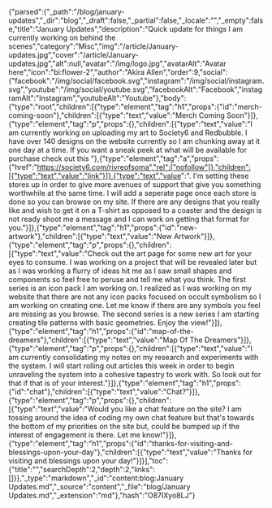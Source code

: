 {"parsed":{"_path":"/blog/january-updates","_dir":"blog","_draft":false,"_partial":false,"_locale":"","_empty":false,"title":"January Updates","description":"Quick update for things I am currently working on behind the scenes","category":"Misc","img":"/article/January-updates.jpg","cover":"/article/January-updates.jpg","alt":null,"avatar":"/img/logo.jpg","avatarAlt":"Avatar here","icon":"bi:flower-2","author":"Akira Allen","order":9,"social":{"facebook":"/img/social/facebook.svg","instagram":"/img/social/instagram.svg","youtube":"/img/social/youtube.svg","facebookAlt":"Facebook","instagramAlt":"Instagram","youtubeAlt":"Youtube"},"body":{"type":"root","children":[{"type":"element","tag":"h1","props":{"id":"merch-coming-soon"},"children":[{"type":"text","value":"Merch Coming Soon"}]},{"type":"element","tag":"p","props":{},"children":[{"type":"text","value":"I am currently working on uploading my art to Society6 and Redbubble. I have over 140 designs on the website currently so I am chunking away at it one day at a time. If you want a sneak peek at what will be available for purchase check out this "},{"type":"element","tag":"a","props":{"href":"https://society6.com/rivreofsoma","rel":["nofollow"]},"children":[{"type":"text","value":"link"}]},{"type":"text","value":". I'm setting these stores up in order to give more avenues of support that give you something worthwhile at the same time. I will add a seperate page once each store is done so you can browse on my site. If there are any designs that you really like and wish to get it on a T-shirt as opposed to a coaster and the design is not ready shoot me a message and I can work on getting that format for you."}]},{"type":"element","tag":"h1","props":{"id":"new-artwork"},"children":[{"type":"text","value":"New Artwork"}]},{"type":"element","tag":"p","props":{},"children":[{"type":"text","value":"Check out the art page for some new art for your eyes to consume. I was working on a project that will be revealed later but as I was working a flurry of ideas hit me as I saw small shapes and components so feel free to peruse and tell me what you think. The first series is an icon pack I am working on. I realized as I was working on my website that there are not any icon packs focused on occult symbolism so I am working on creating one. Let me know if there are any symbols you feel are missing as you browse. The second series is a new series I am starting creating tile patterns with basic geometries. Enjoy the view!"}]},{"type":"element","tag":"h1","props":{"id":"map-of-the-dreamers"},"children":[{"type":"text","value":"Map Of The Dreamers"}]},{"type":"element","tag":"p","props":{},"children":[{"type":"text","value":"I am currently consolidating my notes on my research and experiments with the system. I will start rolling out articles this week in order to begin unraveling the system into a cohesive tapestry to work with. So look out for that if that is of your interest."}]},{"type":"element","tag":"h1","props":{"id":"chat"},"children":[{"type":"text","value":"Chat?"}]},{"type":"element","tag":"p","props":{},"children":[{"type":"text","value":"Would you like a chat feature on the site? I am tossing around the idea of coding my own chat feature but that's towards the bottom of my priorities on the site but, could be bumped up if the interest of engagement is there. Let me know!"}]},{"type":"element","tag":"h1","props":{"id":"thanks-for-visiting-and-blessings-upon-your-day"},"children":[{"type":"text","value":"Thanks for visiting and blessings upon your day!"}]}],"toc":{"title":"","searchDepth":2,"depth":2,"links":[]}},"_type":"markdown","_id":"content:blog:January Updates.md","_source":"content","_file":"blog/January Updates.md","_extension":"md"},"hash":"O87IXyo8LJ"}